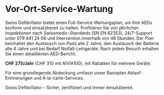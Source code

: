 # Vor-Ort-Service-Wartung

Swiss Defibrillator bietet einen Full-Service-Wartungsplan, um Ihre AEDs konform und einsatzbereit zu halten. Profitieren Sie von jährlichen Inspektionen nach Swissmedic-Standards (SN EN 62353), 24/7-Support unter 079 441 24 06 und Intervention innerhalb von 48 Stunden. Der Plan beinhaltet den Austausch von Pads alle 2 Jahre, den Austausch der Batterie alle 4 Jahre und bei Bedarf Notfall-Leihgeräte. Nach jedem Besuch erhalten Sie einen detaillierten AED-Bericht.

**CHF 275/Jahr** (CHF 310 mit AIVIA100), mit Rabatten für mehrere Geräte.

Für eine grundlegende Abdeckung umfasst unser Basisplan Ablauf-Erinnerungen und À-la-carte-Services.

Swiss Defibrillator – Sicher, zertifiziert und immer einsatzbereit.
